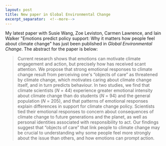 ```yaml
---
layout: post
title: New paper in Global Environmental Change
excerpt_separator:  <!--more-->
---
```


My latest paper with Susie Wang, Zoe Leviston, Carmen Lawrence, and Iain Walker "Emotions predict policy support: Why it matters how people feel about climate change" has just been published in *Global Environmental Change*. The abstract for the paper is below:

> Current research shows that emotions can motivate climate engagement and action, but precisely how has received scant attention. We propose that strong emotional responses to climate change result from perceiving one's “objects of care” as threatened by climate change, which motivates caring about climate change itself, and in turn predicts behaviour. In two studies, we find that climate scientists (*N* = 44) experience greater emotional intensity about climate change than do students (*N* = 94) and the general population (*N* = 205), and that patterns of emotional responses explain differences in support for climate change policy. Scientists tied their emotional responses to concern about consequences of climate change to future generations and the planet, as well as personal identities associated with responsibility to act. Our findings suggest that “objects of care” that link people to climate change may be crucial to understanding why some people feel more strongly about the issue than others, and how emotions can prompt action.






